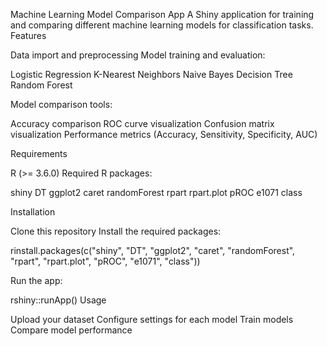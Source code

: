Machine Learning Model Comparison App
A Shiny application for training and comparing different machine learning models for classification tasks.
Features

Data import and preprocessing
Model training and evaluation:

Logistic Regression
K-Nearest Neighbors
Naive Bayes
Decision Tree
Random Forest


Model comparison tools:

Accuracy comparison
ROC curve visualization
Confusion matrix visualization
Performance metrics (Accuracy, Sensitivity, Specificity, AUC)



Requirements

R (>= 3.6.0)
Required R packages:

shiny
DT
ggplot2
caret
randomForest
rpart
rpart.plot
pROC
e1071
class



Installation

Clone this repository
Install the required packages:

rinstall.packages(c("shiny", "DT", "ggplot2", "caret", "randomForest", 
                  "rpart", "rpart.plot", "pROC", "e1071", "class"))

Run the app:

rshiny::runApp()
Usage

Upload your dataset
Configure settings for each model
Train models
Compare model performance
